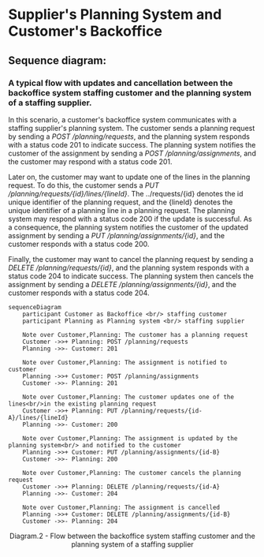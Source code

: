 # Supplier's Planning System and Customer's Backoffice

## Sequence diagram:

### A typical flow with updates and cancellation between **the backoffice system staffing customer** and the **planning system of a staffing supplier**.

In this scenario, a customer's backoffice system communicates with a staffing supplier's planning system. The customer sends a planning request by sending a _POST /planning/requests_, and the planning system responds with a status code 201 to indicate success. The planning system notifies the customer of the assignment by sending a _POST /planning/assignments_, and the customer may respond with a status code 201.

Later on, the customer may want to update one of the lines in the planning request. To do this, the customer sends a _PUT /planning/requests/{id}/lines/{lineId}_. The ../requests/{id} denotes the id unique identifier of the planning request, and the {lineId} denotes the unique identifier of a planning line in a planning request. The planning system may respond with a status code 200 if the update is successful. As a consequence, the planning system notifies the customer of the updated assignment by sending a _PUT /planning/assignments/{id}_, and the customer responds with a status code 200.

Finally, the customer may want to cancel the planning request by sending a _DELETE /planning/requests/{id}_, and the planning system responds with a status code 204 to indicate success. The planning system then cancels the assignment by sending a _DELETE /planning/assignments/{id}_, and the customer responds with a status code 204.

```mermaid
sequenceDiagram
    participant Customer as Backoffice <br/> staffing customer
    participant Planning as Planning system <br/> staffing supplier

    Note over Customer,Planning: The customer has a planning request
    Customer ->>+ Planning: POST /planning/requests
    Planning ->>- Customer: 201

    Note over Customer,Planning: The assignment is notified to customer
    Planning ->>+ Customer: POST /planning/assignments
    Customer ->>- Planning: 201

    Note over Customer,Planning: The customer updates one of the lines<br/>in the existing planning request
    Customer ->>+ Planning: PUT /planning/requests/{id-A}/lines/{lineId}
    Planning ->>- Customer: 200

    Note over Customer,Planning: The assignment is updated by the planning system<br/> and notified to the customer
    Planning ->>+ Customer: PUT /planning/assignments/{id-B}
    Customer ->>- Planning: 200

    Note over Customer,Planning: The customer cancels the planning request
    Customer ->>+ Planning: DELETE /planning/requests/{id-A}
    Planning ->>- Customer: 204

    Note over Customer,Planning: The assignment is cancelled
    Planning ->>+ Customer: DELETE /planning/assignments/{id-B}
    Customer ->>- Planning: 204
```

<figcaption align = "center">Diagram.2 - Flow between the backoffice system staffing customer and the planning system of a staffing supplier</figcaption>
